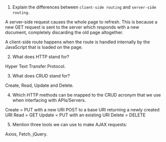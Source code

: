 1.  Explain the differences between `client-side routing` and `server-side routing`.

A server-side request causes the whole page to refresh. This is because a new GET request is sent to the server which responds with a new document, completely discarding the old page altogether.

A client-side route happens when the route is handled internally by the JavaScript that is loaded on the page. 

2.  What does HTTP stand for?

Hyper Text Transfer Protocol.

3.  What does CRUD stand for?

Create, Read, Update and Delete. 

4.  Which HTTP methods can be mapped to the CRUD acronym that we use when interfacing with APIs/Servers.

Create = PUT with a new URI
         POST to a base URI returning a newly created URI
Read   = GET
Update = PUT with an existing URI
Delete = DELETE

5.  Mention three tools we can use to make AJAX requests:

Axios, Fetch, jQuery. 
